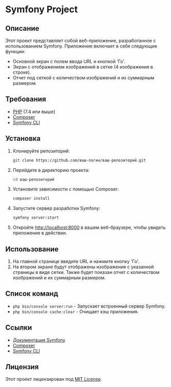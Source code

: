 # Symfony Project

## Описание

Этот проект представляет собой веб-приложение, разработанное с использованием Symfony. Приложение включает в себя следующие функции:

- Основной экран с полем ввода URL и кнопкой 'Го'.
- Экран с отображением изображений в сетке (4 изображения в строке).
- Отчет под сеткой с количеством изображений и их суммарным размером.

## Требования

- [PHP](https://www.php.net/) (7.4 или выше)
- [Composer](https://getcomposer.org/)
- [Symfony CLI](https://symfony.com/download)

## Установка

1. Клонируйте репозиторий:

    ```bash
    git clone https://github.com/ваш-логин/ваш-репозиторий.git
    ```

2. Перейдите в директорию проекта:

    ```bash
    cd ваш-репозиторий
    ```

3. Установите зависимости с помощью Composer:

    ```bash
    composer install
    ```


4. Запустите сервер разработки Symfony:

    ```bash
    symfony server:start
    ```

5. Откройте [http://localhost:8000](http://localhost:8000) в вашем веб-браузере, чтобы увидеть приложение в действии.

## Использование

1. На главной странице введите URL и нажмите кнопку 'Го'.
2. На втором экране будут отображены изображения с указанной страницы в виде сетки. Также будет показан отчет с количеством изображений и их суммарным размером.

## Список команд

- `php bin/console server:run` - Запускает встроенный сервер Symfony.
- `php bin/console cache:clear` - Очищает кэш приложения.

## Ссылки

- [Документация Symfony](https://symfony.com/doc/current/index.html)
- [Composer](https://getcomposer.org/)
- [Symfony CLI](https://symfony.com/download)

## Лицензия

Этот проект лицензирован под [MIT License](LICENSE).
